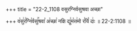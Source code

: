 +++
title = "22-2_1108 वसुरग्निर्वसुश्रवा अच्छा"

+++
व꣡सु꣢र꣣ग्नि꣡र्वसु꣢꣯श्रवा꣣ अ꣡च्छा꣢ नक्षि द्यु꣣म꣡त्त꣢मो र꣣यिं꣡ दाः꣢ ॥ 22-2:1108 ॥